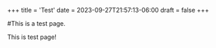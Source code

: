 +++
title = 'Test'
date = 2023-09-27T21:57:13-06:00
draft = false
+++

#This is a test page.

This is test page!
